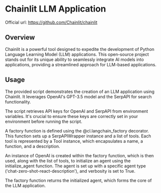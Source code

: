 # Chainlit LLM Application

Official url: https://github.com/Chainlit/chainlit

## Overview
Chainlit is a powerful tool designed to expedite the development of Python Language Learning Model (LLM) applications. This open-source project stands out for its unique ability to seamlessly integrate AI models into applications, providing a streamlined approach for LLM-based applications.

## Usage
The provided script demonstrates the creation of an LLM application using Chainlit. It leverages OpenAI's GPT-3.5 model and the SerpAPI for search functionality.

The script retrieves API keys for OpenAI and SerpAPI from environment variables. It's crucial to ensure these keys are correctly set in your environment before running the script.

A factory function is defined using the @cl.langchain_factory decorator. This function sets up a SerpAPIWrapper instance and a list of tools. Each tool is represented by a Tool instance, which encapsulates a name, a function, and a description.

An instance of OpenAI is created within the factory function, which is then used, along with the list of tools, to initialize an agent using the initialize_agent function. The agent is set up with a specific agent type ('chat-zero-shot-react-description'), and verbosity is set to True.

The factory function returns the initialized agent, which forms the core of the LLM application.
